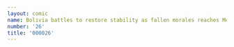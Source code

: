 ```yaml
---
layout: comic
name: Bolivia battles to restore stability as fallen morales reaches Mexico
number: '26'
title: '000026'
---
```


